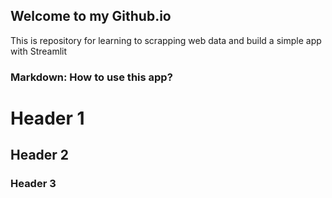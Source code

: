 ## Welcome to my Github.io
This is repository for learning to scrapping web data and build a simple app with Streamlit

### Markdown: How to use this app?

# Header 1
## Header 2
### Header 3
